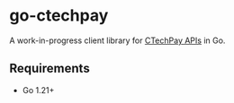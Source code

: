 # go-ctechpay

A work-in-progress client library for [CTechPay APIs](http://docs.ctechpay.com/) in Go.

## Requirements

- Go 1.21+